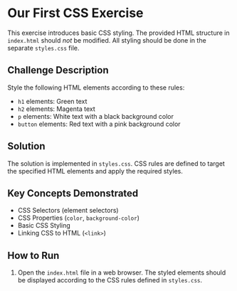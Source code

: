 # Our First CSS Exercise

This exercise introduces basic CSS styling. The provided HTML structure in `index.html` should *not* be modified.  All styling should be done in the separate `styles.css` file.

## Challenge Description

Style the following HTML elements according to these rules:

*   `h1` elements: Green text
*   `h2` elements: Magenta text
*   `p` elements: White text with a black background color
*   `button` elements: Red text with a pink background color

## Solution

The solution is implemented in `styles.css`. CSS rules are defined to target the specified HTML elements and apply the required styles.

## Key Concepts Demonstrated

*   CSS Selectors (element selectors)
*   CSS Properties (`color`, `background-color`)
*   Basic CSS Styling
*   Linking CSS to HTML (`<link>`)

## How to Run

1.  Open the `index.html` file in a web browser. The styled elements should be displayed according to the CSS rules defined in `styles.css`.
